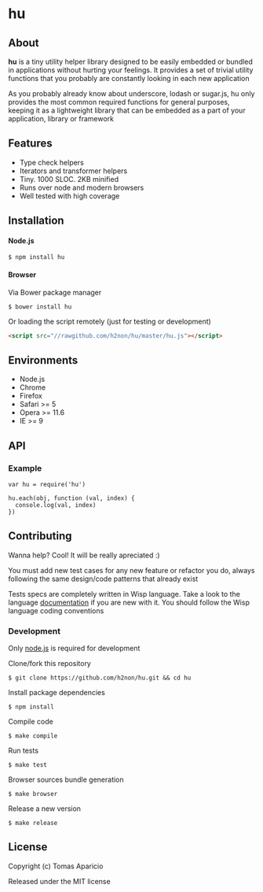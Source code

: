 # hu

## About

**hu** is a tiny utility helper library designed to be easily embedded or bundled in applications
without hurting your feelings.
It provides a set of trivial utility functions that you probably are constantly looking in each new application

As you probably already know about underscore, lodash or sugar.js,
hu only provides the most common required functions for general purposes, keeping it as a
lightweight library that can be embedded as a part of your application, library or framework

## Features

- Type check helpers
- Iterators and transformer helpers
- Tiny. 1000 SLOC. 2KB minified
- Runs over node and modern browsers
- Well tested with high coverage

## Installation

#### Node.js

```
$ npm install hu
```

#### Browser

Via Bower package manager
```
$ bower install hu
```

Or loading the script remotely (just for testing or development)
```html
<script src="//rawgithub.com/h2non/hu/master/hu.js"></script>
```

## Environments

- Node.js
- Chrome
- Firefox
- Safari >= 5
- Opera >= 11.6
- IE >= 9

## API

### Example
```
var hu = require('hu')

hu.each(obj, function (val, index) {
  console.log(val, index)
})
```

## Contributing

Wanna help? Cool! It will be really apreciated :)

You must add new test cases for any new feature or refactor you do,
always following the same design/code patterns that already exist

Tests specs are completely written in Wisp language.
Take a look to the language [documentation][wisp-doc] if you are new with it.
You should follow the Wisp language coding conventions

### Development

Only [node.js](http://nodejs.org) is required for development

Clone/fork this repository
```
$ git clone https://github.com/h2non/hu.git && cd hu
```

Install package dependencies
```
$ npm install
```

Compile code
```
$ make compile
```

Run tests
```
$ make test
```

Browser sources bundle generation
```
$ make browser
```

Release a new version
```
$ make release
```

## License

Copyright (c) Tomas Aparicio

Released under the MIT license

[wisp-doc]: https://github.com/Gozala/wisp
